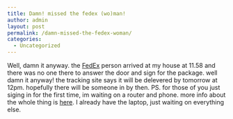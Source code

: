 ```yaml
---
title: Damn! missed the fedex (wo)man!
author: admin
layout: post
permalink: /damn-missed-the-fedex-woman/
categories:
  - Uncategorized
---
```

Well, damn it anyway. the [FedEx][1] person arrived at my house at 11.58 and there was no one there to answer the door and sign for the package. well damn it anyway! the tracking site says it will be delevered by tomorrow at 12pm. hopefully there will be someone in by then. PS. for those of you just siging in for the first time, im waiting on a router and phone. more info about the whole thing is [here][2]. I already have the laptop, just waiting on everything else.

 [1]: http://www.fedex.com
 [2]: http://blog.lotas-smartman.net/archives/2004/06/12/2046/new-laptop-palmtop-phone-and-router/